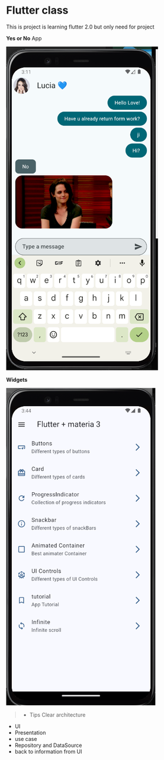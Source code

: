 # Flutter class
This is project is learning flutter 2.0 but only need for project 

**Yes or No** App

<img src="/assets/github/yes_no_app.png" alt="">

**Widgets**

<img src="/assets/github/widgets.png" alt="">

>- Tips Clear architecture

- UI 
- Presentation
- use case
- Repository and DataSource
- back to information from UI
